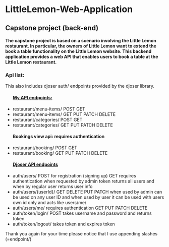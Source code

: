 # LittleLemon-Web-Application

<h2> Capstone project (back-end)</h2>
<h4>The capstone project is based on a scenario involving the Little Lemon restaurant. In particular, the owners of Little Lemon want to extend the book a table functionality on the Little Lemon website. This backend application provides a web API that enables users to book a table at the Little Lemon restaurant.
</h4>

<h3>Api list:</h3>
This also includes djoser auth/ endpoints provided by the djoser library.

<ul>
  <h4><ins>My API endpoints:</ins></h4>
  <li>restaurant/menu-items/ POST GET </li>
  <li>restaurant/menu-items/<int:pk> GET PUT PATCH DELETE</li>
  <li>restaurant/categories/ POST GET </li>
  <li>restaurant/categories/<int:pk> GET PUT PATCH DELETE </li>
  <h4>Bookings view api: requires authentication</h4>
  <li>restaurant/booking/ POST GET</li>
  <li>restaurant/booking/<int:pk> GET PUT PATCH DELETE</li>
  <h4><ins>Djoser API endpoints</ins></h4>
  <li>auth/users/ POST for registration (signing up) GET requires authentication when requested by admin token returns all users and when by regular user returns user info </li>
  <li>auth/users/{userId}/ GET DELETE PUT PATCH when used by admin can be used on any user ID and when used by user it can be used with users own id only and acts like users/me/ </li>
  <li>auth/users/me/ requires authentication GET PUT PATCH DELETE</li>
  <li>auth/token/login/ POST takes username and password and returns token</li>
  <li>auth/token/logout/ takes token and expires token</li>
</ul>
<footer>Thank you again for your time please notice that I use appending slashes (=endpoint/)</footer>

